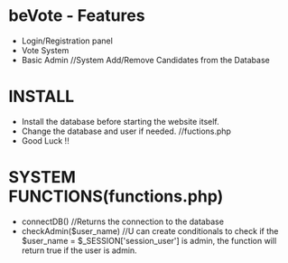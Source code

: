 # beVote - Features #

- Login/Registration panel
- Vote System
- Basic Admin //System Add/Remove Candidates from the Database

# INSTALL #

- Install the database before starting the website itself.
- Change the database and user if needed. //fuctions.php
- Good Luck !!

# SYSTEM FUNCTIONS(functions.php) #

- connectDB() //Returns the connection to the database
- checkAdmin($user_name) //U can create conditionals to check if the $user_name = $_SESSION['session_user'] is admin, the function will return true if the user is admin.
